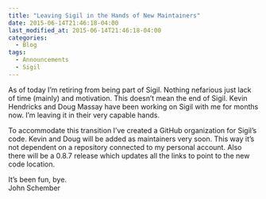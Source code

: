 ```yaml
---
title: "Leaving Sigil in the Hands of New Maintainers"
date: 2015-06-14T21:46:18-04:00
last_modified_at: 2015-06-14T21:46:18-04:00
categories:
  - Blog
tags:
  - Announcements
  - Sigil
---
```


As of today I’m retiring from being part of Sigil. Nothing nefarious just lack of time (mainly) and motivation. This doesn’t mean the end of Sigil. Kevin Hendricks and Doug Massay have been working on Sigil with me for months now. I’m leaving it in their very capable hands.

To accommodate this transition I’ve created a GitHub organization for Sigil’s code. Kevin and Doug will be added as maintainers very soon. This way it’s not dependent on a repository connected to my personal account. Also there will be a 0.8.7 release which updates all the links to point to the new code location.

It’s been fun, bye.  
John Schember